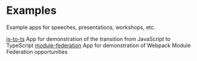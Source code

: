 # Examples

Example apps for speeches, presentations, workshops, etc.

[js-to-ts](https://github.com/oceanEcho/examples/tree/master/js-to-ts) App for demonstration of the transition from JavaScript to TypeScript
[module-federation](https://github.com/oceanEcho/examples/tree/master/module-federation) App for demonstration of Webpack Module Federation opportunities
